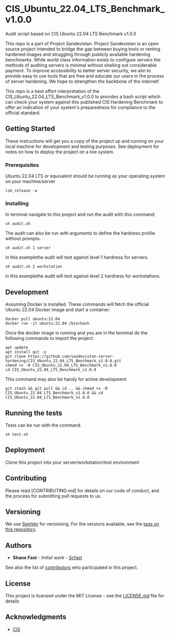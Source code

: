 # CIS_Ubuntu_22.04_LTS_Benchmark_v1.0.0

Audit script based on CIS Ubuntu 22.04 LTS Benchmark v1.0.0

This repo is a part of Project Sandevistan. Project Sandevistan is an open source project intended to bridge the gap between buying tools or renting hardened images and struggling through publicly available hardening benchmarks. While world class information exists to configure servers the methods of auditing servers is minimal without shelling out considerable payment. To improve accessibility to better server security, we aim to provide easy to use tools that are free and educate our users in the process of server hardening. We hope to strengthen the backbone of the internet! 

This repo is a best effort interpretation of the CIS_Ubuntu_22.04_LTS_Benchmark_v1.0.0 to provides a bash script which can check your system against this published CIS Hardening Benchmark to offer an indication of your system's preparedness for compliance to the official standard.


## Getting Started

These instructions will get you a copy of the project up and running on your local machine for development and testing purposes. See deployment for notes on how to deploy the project on a live system.


### Prerequisites

Ubuntu 22.04 LTS or equivalent should be running as your operating system on your machine/server

```
lsb_release -a
```

### Installing

In terminal navigate to this project and run the audit with this command:

```
sh audit.sh

```

The audit can also be run with arguments to define the hardness profile without prompts.

```
sh audit.sh 1 server
```

in this examplethe audit will test against level 1 hardness for servers.

```
sh audit.sh 2 workstation
```

in this examplethe audit will test against level 2 hardness for workstations.

## Development

Assuming Docker is installed. These commands will fetch the official Ubuntu 22.04 Docker image and start a container:

```
docker pull ubuntu:22.04
docker run -it ubuntu:22.04 /bin/bash
```
Once the docker image is running and you are in the terminal do the following commands to import the project:

```
apt update
apt install git -y
git clone https://github.com/sandevistan-server-hardening/CIS_Ubuntu_22.04_LTS_Benchmark_v1.0.0.git
chmod +x -R CIS_Ubuntu_22.04_LTS_Benchmark_v1.0.0
cd CIS_Ubuntu_22.04_LTS_Benchmark_v1.0.0
```

This command may also be handy for active development
```
git stash && git pull && cd .. && chmod +x -R CIS_Ubuntu_22.04_LTS_Benchmark_v1.0.0 && cd CIS_Ubuntu_22.04_LTS_Benchmark_v1.0.0
```

## Running the tests

Tests can be run with the command.

```
sh test.sh
```

## Deployment

Clone this project into your server/workstation/test environment


## Contributing

Please read [CONTRIBUTING.md] for details on our code of conduct, and the process for submitting pull requests to us.

## Versioning

We use [SemVer](http://semver.org/) for versioning. For the versions available, see the [tags on this repository](https://github.com/your/project/tags). 

## Authors

* **Shane Fast** - *Initial work* - [Scfast](https://github.com/scfast)

See also the list of [contributors](https://github.com/sandevistan-server-hardening/CIS_Ubuntu_22.04_LTS_Benchmark_v1.0.0/graphs/contributors) who participated in this project.

## License

This project is licensed under the MIT License - see the [LICENSE.md](LICENSE.md) file for details

## Acknowledgments

* [CIS](https://www.cisecurity.org/)